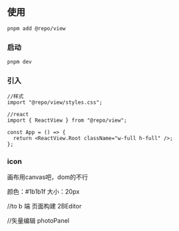 ## 使用

```bash
pnpm add @repo/view
```

### 启动

```bash
pnpm dev
```

### 引入

```tsx
//样式
import "@repo/view/styles.css";

//react
import { ReactView } from "@repo/view";

const App = () => {
  return <ReactView.Root className="w-full h-full" />;
};
```

### icon

画布用canvas吧，dom的不行

颜色：#1b1b1f
大小：20px

//to b 端 页面构建
2BEditor

//矢量编辑
photoPanel